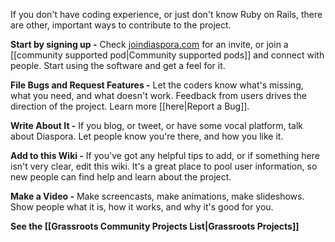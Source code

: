 If you don't have coding experience, or just don't know Ruby on Rails, there are other, important ways to contribute to the project.

**Start by signing up -** Check [joindiaspora.com](http://www.joindiaspora.com) for an invite, or join a [[community supported pod|Community supported pods]] and connect with people. Start using the software and get a feel for it.

**File Bugs and Request Features -** Let the coders know what's missing, what you need, and what doesn't work. Feedback from users drives the direction of the project. Learn more [[here|Report a Bug]].

**Write About It -** If you blog, or tweet, or have some vocal platform, talk about Diaspora. Let people know you're there, and how you like it.

**Add to this Wiki -** If you've got any helpful tips to add, or if something here isn't very clear, edit this wiki. It's a great place to pool user information, so new people can find help and learn about the project.

**Make a Video -** Make screencasts, make animations, make slideshows. Show people what it is, how it works, and why it's good for you.  
  
**See the [[Grassroots Community Projects List|Grassroots Projects]]**  